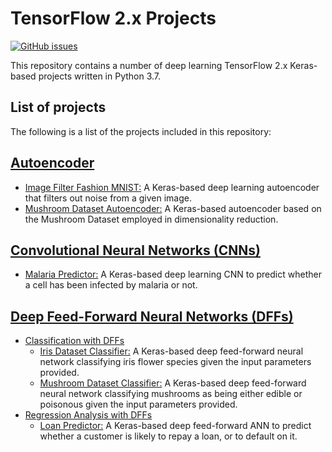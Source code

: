 # TensorFlow 2.x Projects
[![GitHub issues](https://img.shields.io/github/issues/Carla-de-Beer/tensorflow-2.0-projects.svg?style=flat-square)](https://github.com/Carla-de-Beer/tensorflow-2.0-projects/issues)

This repository contains a number of deep learning TensorFlow 2.x Keras-based projects written in Python 3.7.

## List of projects

The following is a list of the projects included in this repository:

## [Autoencoder](https://github.com/Carla-de-Beer/tensorflow-2.0-projects/tree/master/autoencoder/)
* [Image Filter Fashion MNIST:](https://github.com/Carla-de-Beer/tensorflow-2.x-projects/tree/master/autoencoder/image-filter-fashion-mnist) A Keras-based deep learning autoencoder that filters out noise from a given image.
* [Mushroom Dataset Autoencoder:](https://github.com/Carla-de-Beer/tensorflow-2.x-projects/tree/master/autoencoder/mushroom-dataset-autoencoder) A Keras-based autoencoder based on the Mushroom Dataset employed in dimensionality reduction.


## [Convolutional Neural Networks (CNNs)](https://github.com/Carla-de-Beer/tensorflow-2.x-projects/tree/master/CNN)
* [Malaria Predictor:](https://github.com/Carla-de-Beer/tensorflow-2.x-projects/tree/master/CNN/malaria-predictor) A Keras-based deep learning CNN to predict whether a cell has been infected by malaria or not.


## [Deep Feed-Forward Neural Networks (DFFs)](https://github.com/Carla-de-Beer/tensorflow-2.x-projects/tree/master/dff)
* [Classification with DFFs](https://github.com/Carla-de-Beer/tensorflow-2.x-projects/tree/master/dff/classifier)
	* [Iris Dataset Classifier:](https://github.com/Carla-de-Beer/tensorflow-2.x-projects/tree/master/dff/classifier/iris-dataset-classifier) A Keras-based deep feed-forward neural network classifying iris flower species given the input parameters provided.
	* [Mushroom Dataset Classifier:](https://github.com/Carla-de-Beer/tensorflow-2.x-projects/tree/master/dff/classifier/mushroom-dataset-classifier) A Keras-based deep feed-forward neural network classifying mushrooms as being either edible or poisonous given the input parameters provided.
* [Regression Analysis with DFFs](https://github.com/Carla-de-Beer/tensorflow-2.x-projects/tree/master/dff/regression/loan-predictor)
	* [Loan Predictor:](https://github.com/Carla-de-Beer/tensorflow-2.x-projects/tree/master/dff/regression/loan-predictor) A Keras-based deep feed-forward ANN to predict whether a customer is likely to repay a loan, or to default on it.
